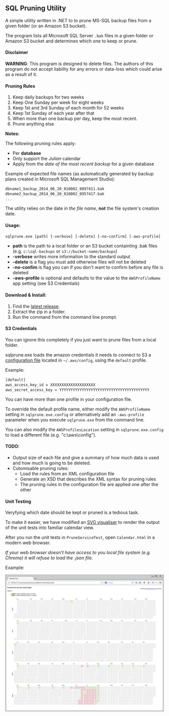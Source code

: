 ## SQL Pruning Utility

A simple utility written in .NET to to prune MS-SQL backup files from a given folder (or an Amazon S3 bucket).

The program lists all Microsoft SQL Server `.bak` files in a given folder or Amazon S3 bucket and determines which one to keep or prune.

#### Disclaimer

**WARNING**: This program is designed to delete files. The authors of this program do not accept liability for any errors or data-loss which could arise as a result of it.

#### Pruning Rules

1. Keep daily backups for two weeks
2. Keep One Sunday per week for eight weeks
3. Keep 1st and 3rd Sunday of each month for 52 weeks
4. Keep 1st Sunday of each year after that
6. When more than one backup per day, keep the most recent.
5. Prune anything else

**Notes:** 

The following pruning rules apply:

- Per **database**
- Only support the _Julian_ calendar 
- Apply from the _date of the most recent backup_ for a given database

Example of expected file names (as automatically generated by backup plans created in Microsoft SQL Management Studio):

    dbname1_backup_2014_06_20_010002_0897411.bak
    dbname2_backup_2014_06_20_010002_0957417.bak
    ...

The utility relies on the date *in the file name*, **not** the file system's creation date.

#### Usage:

    sqlprune.exe [path] [-verbose] [-delete] [-no-confirm] [-aws-profile]

 * __path__ is the path to a local folder or an S3 bucket containting .bak files (e.g. `c:\sql-backups` or `s3://bucket-name/backups`)
 * __-verbose__ writes more information to the standard output
 * __-delete__ is a flag you must add otherwise files will not be deleted
 * __-no-confim__ is flag you can if you don't want to confirm before any file is deleted
 * __-aws-profile__ is optional and defaults to the value to the `AWSProfileName` app setting (see S3 Credentials)

#### Download & Install:

1. Find the [latest release](https://github.com/comsechq/sql-prune/releases).
2. Extract the zip in a folder.
3. Run the command from the command line prompt.

#### S3 Credentials

You can ignore this completely if you just want to prune files from a local folder.

sqlprune.exe loads the amazon credentials it needs to connect to S3 a
[configuration file](http://docs.aws.amazon.com/cli/latest/userguide/cli-chap-getting-started.html) located in `~/.aws/config`, using the `default` profile.

Example:

    [default]
    aws_access_key_id = XXXXXXXXXXXXXXXXXXXX
    aws_secret_access_key = YYYYYYYYYYYYYYYYYYYYYYYYYYYYYYYYYYYYYYYY

You can have more than one profile in your configuration file.

To override the default profile name, either modify the `AWSProfileName` setting  in `sqlprune.exe.config` or alternatively add an `-aws-profile` parameter when you execute `sqlprune.exe` from the command line.

You can also modify the `AWSProfilesLocation` setting in `sqlprune.exe.config` to load a different file (e.g. "c:\aws\config").

#### TODO:

- Output size of each file and give a summary of how much data is used and how much is going to be deleted.
- Cutomisable pruning rules: 
    - Load the rules from an XML configuration file
    - Generate an XSD that describes the XML syntax for pruning rules 
    - The pruning rules in the configuration file are applied one after the other

#### Unit Testing

Veryfying which date should be kept or pruned is a tedious task.

To make it easier, we have modified an [SVG visualiser](http://bl.ocks.org/mbostock/4063318) 
to render the output of the unit tests into familiar calendar view.

After you run the unit tests in `PruneServiceTest`, open `Calendar.html` in a modern web browser.

_If your web browser doesn't have access to you local file system (e.g. Chrome) it will refuse to load the .json file._

Example:

![alt tag](https://raw.githubusercontent.com/comsechq/sql-prune/master/unit-test-output-example.png)